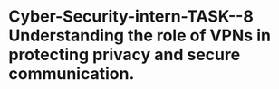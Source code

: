 # Cyber-Security-intern-TASK--8 Understanding the role of VPNs in protecting privacy and secure communication.
